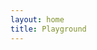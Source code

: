 ```yaml
---
layout: home
title: Playground
---
```


<PlaygroundPage/>

<script setup>
// noinspection ES6UnusedImports
import PlaygroundPage from "./PlaygroundPage.vue";
</script>
